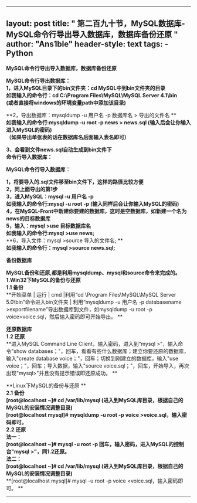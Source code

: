 
---
layout: post
title: " 第二百九十节，MySQL数据库-MySQL命令行导出导入数据库，数据库备份还原 "
author: "Ans1ble"
header-style: text
tags:
      - Python
---


**MySQL命令行导出导入数据库，数据库备份还原**



**MySQL命令行导出数据库：**  
 **1，进入MySQL目录下的bin文件夹：cd MySQL中到bin文件夹的目录**  
 **如我输入的命令行：cd C:\Program Files\MySQL\MySQL Server 4.1\bin**  
 **(或者直接将windows的环境变量path中添加该目录)**

  
**2，导出数据库：mysqldump -u 用户名 -p 数据库名 > 导出的文件名 **  
**如我输入的命令行:mysqldump -u root -p news > news.sql (输入后会让你输入进入MySQL的密码)**  
 **（如果导出单张表的话在数据库名后面输入表名即可）**

**3、会看到文件news.sql自动生成到bin文件下**  
 **命令行导入数据库：**



**MySQL命令行导入数据库：**

**1，将要导入的.sql文件移至bin文件下，这样的路径比较方便**  
 **2，同上面导出的第1步**  
 **3，进入MySQL：mysql -u 用户名 -p**  
 **如我输入的命令行:mysql -u root -p (输入同样后会让你输入MySQL的密码)**  
 **4，在MySQL-Front中新建你要建的数据库，这时是空数据库，如新建一个名为news的目标数据库**  
 **5，输入：mysql >use 目标数据库名**  
 **如我输入的命令行:mysql >use news;**  
 **6，导入文件：mysql >source 导入的文件名; **  
**如我输入的命令行：mysql >source news.sql;**



**备份数据库**



**MySQL备份和还原,都是利用mysqldump、mysql和source命令来完成的。**  
 **1.Win32下MySQL的备份与还原**  
 **1.1 备份**  
 **开始菜单 | 运行 | cmd |利用“cd \Program Files\MySQL\MySQL Server 5.0\bin”命令进入bin文件夹
| 利用“mysqldump -u 用户名 -p databasename >exportfilename”导出数据库到文件，如mysqldump -u
root -p voice>voice.sql，然后输入密码即可开始导出。 **  



**还原数据库**  
 **1.2 还原**  
 **进入MySQL Command Line Client，输入密码，进入到“mysql >”，输入命令"show
databases；"，回车，看看有些什么数据库；建立你要还原的数据库，输入"create database
voice；"，回车；切换到刚建立的数据库，输入"use voice；"，回车；导入数据，输入"source
voice.sql；"，回车，开始导入，再次出现"mysql>"并且没有提示错误即还原成功。 **  
  
**Linux下MySQL的备份与还原 **  
**2.1 备份**  
 **[root@localhost ~]# cd /var/lib/mysql (进入到MySQL库目录，根据自己的MySQL的安装情况调整目录)**  
 **[root@localhost mysql]# mysqldump -u root -p voice >voice.sql，输入密码即可。**  
 **2.2 还原**  
 **法一：**  
 **[root@localhost ~]# mysql -u root -p 回车，输入密码，进入MySQL的控制台"mysql >"，同1.2还原。**  
 **法二：**  
 **[root@localhost ~]# cd /var/lib/mysql (进入到MySQL库目录，根据自己的MySQL的安装情况调整目录)**  
 **[root@localhost mysql]# mysql -u root -p voice <voice.sql，输入密码即可。 **

** **

